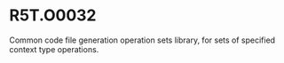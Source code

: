 # R5T.O0032
Common code file generation operation sets library, for sets of specified context type operations.